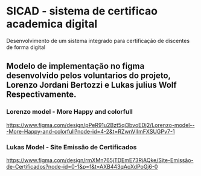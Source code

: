 # SICAD - sistema de certificao academica digital
Desenvolvimento de um sistema integrado para certificação de discentes de forma digital 

## Modelo de implementação no **figma** desenvolvido pelos voluntarios do projeto, Lorenzo Jordani Bertozzi e Lukas julius Wolf Respectivamente.

### Lorenzo model - More Happy and colorfull
https://www.figma.com/design/pPeR91u2Bzt5qi3bvoEDj2/Lorenzo-model---More-Happy-and-colorfull?node-id=4-2&t=RZwnVIImFXSUGPv7-1

### Lukas Model - Site Emissão de Certificados
https://www.figma.com/design/rmXMn765jTDEmE73RjAQke/Site-Emissão-de-Certificados?node-id=0-1&p=f&t=AXB443qAoXdPoGj6-0

